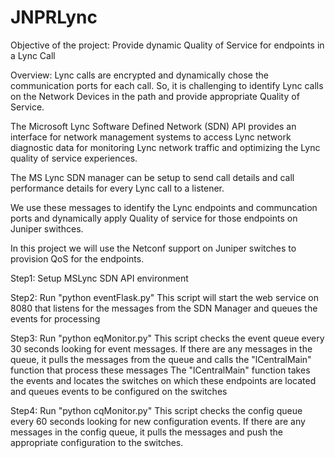 # JNPRLync
Objective of the project: Provide dynamic Quality of Service for endpoints in a Lync Call


Overview:
Lync calls are encrypted and dynamically chose the communication ports for each call. So, it is challenging to identify Lync calls on the Network Devices in the path and provide appropriate Quality of Service. 

The Microsoft Lync Software Defined Network (SDN) API provides an interface for network management systems to access Lync network diagnostic data for monitoring Lync network traffic and optimizing the Lync quality of service experiences.

The MS Lync SDN manager can be setup to send call details and call performance details for every Lync call to a listener.

We use these messages to identify the Lync endpoints and communcation ports and dynamically apply Quality of service for those endpoints on Juniper swithces. 

In this project we will use the Netconf support on Juniper switches to provision QoS for the endpoints. 


Step1:
Setup MSLync SDN API environment

Step2:
Run "python eventFlask.py"
This script will start the web service on 8080 that listens for the messages from the SDN Manager and queues the events for processing

Step3:
Run "python eqMonitor.py"
This script checks the event queue every 30 seconds looking for event messages. If there are any messages in the queue, it pulls the messages from the queue and calls the "lCentralMain" function that process these messages
The "lCentralMain" function takes the events and locates the switches on which these endpoints are located and queues events to be configured on the switches

Step4:
Run "python cqMonitor.py"
This script checks the config queue every 60 seconds looking for new configuration events. If there are any messages in the config queue, it pulls the messages and push the appropriate configuration to the switches.





